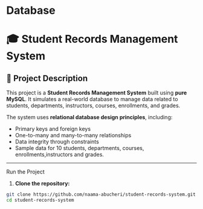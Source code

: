 # Database
# 🎓 Student Records Management System

## 📌 Project Description

This project is a **Student Records Management System** built using **pure MySQL**. It simulates a real-world database to manage data 
  related to students, departments, instructors, courses, enrollments, and grades.

The system uses **relational database design principles**, including:
- Primary keys and foreign keys
- One-to-many and many-to-many relationships
- Data integrity through constraints
- Sample data for 10 students, departments, courses, enrollments,instructors and grades.

---

 Run the Project

1. **Clone the repository:**

```bash
git clone https://github.com/naama-abucheri/student-records-system.git
cd student-records-system

